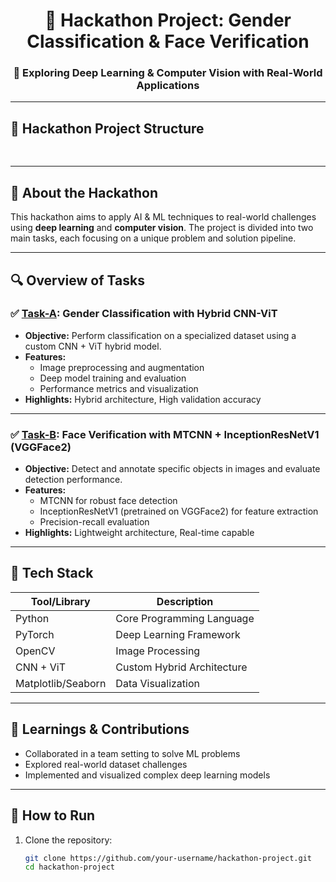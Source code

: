 <div align="center">
  <h1>🚀 Hackathon Project: Gender Classification & Face Verification</h1>
  <h3>🧠 Exploring Deep Learning & Computer Vision with Real-World Applications</h3>
</div>

---

## 📁 Hackathon Project Structure

<div align="center">
<pre>




</pre>



</div>




---

## 📝 About the Hackathon

This hackathon aims to apply AI & ML techniques to real-world challenges using **deep learning** and **computer vision**. The project is divided into two main tasks, each focusing on a unique problem and solution pipeline.

---

## 🔍 Overview of Tasks

### ✅ [Task-A](./Task-A/README.md): **Gender Classification with Hybrid CNN-ViT**

- **Objective:** Perform classification on a specialized dataset using a custom CNN + ViT hybrid model.
- **Features:**
  - Image preprocessing and augmentation
  - Deep model training and evaluation
  - Performance metrics and visualization
- **Highlights:** Hybrid architecture, High validation accuracy



---

### ✅ [Task-B](./Task-B/README.md): **Face Verification with MTCNN + InceptionResNetV1 (VGGFace2)**

- **Objective:** Detect and annotate specific objects in images and evaluate detection performance.
- **Features:**
  - MTCNN for robust face detection
  - InceptionResNetV1 (pretrained on VGGFace2) for feature extraction
  - Precision-recall evaluation
- **Highlights:** Lightweight architecture, Real-time capable



---

## 🧩 Tech Stack

<div align="center">

| Tool/Library       | Description                    |
|--------------------|--------------------------------|
| Python             | Core Programming Language      |
| PyTorch            | Deep Learning Framework        |
| OpenCV             | Image Processing               |
| CNN + ViT          | Custom Hybrid Architecture     |
| Matplotlib/Seaborn | Data Visualization             |

</div>


---

## 🧠 Learnings & Contributions

- Collaborated in a team setting to solve ML problems
- Explored real-world dataset challenges
- Implemented and visualized complex deep learning models

---

## 📌 How to Run

1. Clone the repository:
   ```bash
   git clone https://github.com/your-username/hackathon-project.git
   cd hackathon-project
